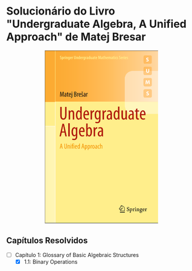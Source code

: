 # Solucionário do Livro "Undergraduate Algebra, A Unified Approach" de Matej Bresar

<p align="center">
  <img src="./capa-livro.PNG" alt="drawing" width="300"/>
</p>

## Capítulos Resolvidos

- [ ] Capítulo 1: Glossary of Basic Algebraic Structures
  - [x] 1.1: Binary Operations

